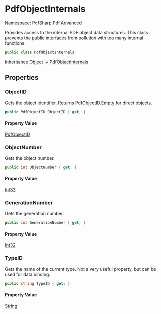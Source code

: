 # PdfObjectInternals

Namespace: PdfSharp.Pdf.Advanced

Provides access to the internal PDF object data structures.
 This class prevents the public interfaces from pollution with too many internal functions.

```csharp
public class PdfObjectInternals
```

Inheritance [Object](https://docs.microsoft.com/en-us/dotnet/api/system.object) → [PdfObjectInternals](./pdfsharp.pdf.advanced.pdfobjectinternals)

## Properties

### **ObjectID**

Gets the object identifier. Returns PdfObjectID.Empty for direct objects.

```csharp
public PdfObjectID ObjectID { get; }
```

#### Property Value

[PdfObjectID](./pdfsharp.pdf.pdfobjectid)<br>

### **ObjectNumber**

Gets the object number.

```csharp
public int ObjectNumber { get; }
```

#### Property Value

[Int32](https://docs.microsoft.com/en-us/dotnet/api/system.int32)<br>

### **GenerationNumber**

Gets the generation number.

```csharp
public int GenerationNumber { get; }
```

#### Property Value

[Int32](https://docs.microsoft.com/en-us/dotnet/api/system.int32)<br>

### **TypeID**

Gets the name of the current type.
 Not a very useful property, but can be used for data binding.

```csharp
public string TypeID { get; }
```

#### Property Value

[String](https://docs.microsoft.com/en-us/dotnet/api/system.string)<br>
